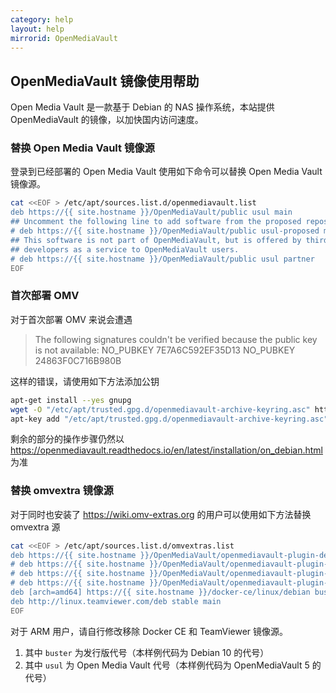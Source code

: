 ```yaml
---
category: help
layout: help
mirrorid: OpenMediaVault
---
```


## OpenMediaVault 镜像使用帮助

Open Media Vault 是一款基于 Debian 的 NAS 操作系统，本站提供 OpenMediaVault 的镜像，以加快国内访问速度。

### 替换 Open Media Vault 镜像源

登录到已经部署的 Open Media Vault 使用如下命令可以替换 Open Media Vault 镜像源。

```bash
cat <<EOF > /etc/apt/sources.list.d/openmediavault.list
deb https://{{ site.hostname }}/OpenMediaVault/public usul main
## Uncomment the following line to add software from the proposed repository.
# deb https://{{ site.hostname }}/OpenMediaVault/public usul-proposed main
## This software is not part of OpenMediaVault, but is offered by third-party
## developers as a service to OpenMediaVault users.
# deb https://{{ site.hostname }}/OpenMediaVault/public usul partner
EOF
```

### 首次部署 OMV

对于首次部署 OMV 来说会遭遇

> The following signatures couldn't be verified because the public key is not available: NO_PUBKEY 7E7A6C592EF35D13 NO_PUBKEY 24863F0C716B980B

这样的错误，请使用如下方法添加公钥

```bash
apt-get install --yes gnupg
wget -O "/etc/apt/trusted.gpg.d/openmediavault-archive-keyring.asc" https://packages.openmediavault.org/public/archive.key
apt-key add "/etc/apt/trusted.gpg.d/openmediavault-archive-keyring.asc"
```

剩余的部分的操作步骤仍然以 <https://openmediavault.readthedocs.io/en/latest/installation/on_debian.html> 为准

### 替换 omvextra 镜像源

对于同时也安装了 <https://wiki.omv-extras.org> 的用户可以使用如下方法替换 omvextra 源

```bash
cat <<EOF > /etc/apt/sources.list.d/omvextras.list
deb https://{{ site.hostname }}/OpenMediaVault/openmediavault-plugin-developers/usul buster main
# deb https://{{ site.hostname }}/OpenMediaVault/openmediavault-plugin-developers/usul-beta buster main
# deb https://{{ site.hostname }}/OpenMediaVault/openmediavault-plugin-developers/usul-extras buster main
# deb https://{{ site.hostname }}/OpenMediaVault/openmediavault-plugin-developers/usul-testing buster main
deb [arch=amd64] https://{{ site.hostname }}/docker-ce/linux/debian buster stable
deb http://linux.teamviewer.com/deb stable main
EOF
```

对于 ARM 用户，请自行修改移除 Docker CE 和 TeamViewer 镜像源。

1. 其中 `buster` 为发行版代号（本样例代码为 Debian 10 的代号）
2. 其中 `usul` 为 Open Media Vault 代号（本样例代码为 OpenMediaVault 5 的代号）
